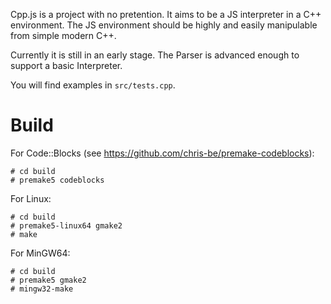 Cpp.js is a project with no pretention. It aims to be a JS interpreter in a C++ environment. The JS environment should be highly and easily manipulable from simple modern C++.

Currently it is still in an early stage. The Parser is advanced enough to support a basic Interpreter.

You will find examples in `src/tests.cpp`.

# Build

For Code::Blocks (see https://github.com/chris-be/premake-codeblocks):
```
# cd build
# premake5 codeblocks
```

For Linux:
```
# cd build
# premake5-linux64 gmake2
# make
```

For MinGW64:
```
# cd build
# premake5 gmake2
# mingw32-make
```
